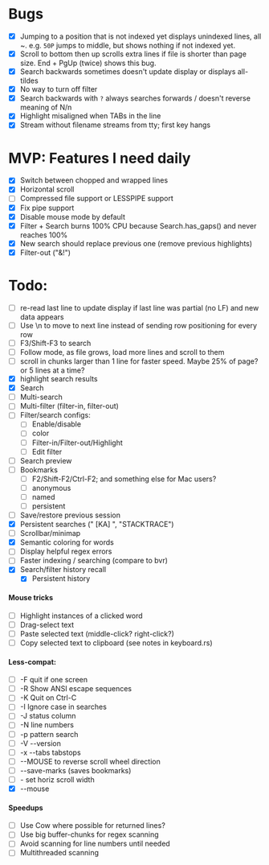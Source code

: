 # Bugs

- [x] Jumping to a position that is not indexed yet displays unindexed lines, all ~.  e.g. `50P` jumps to middle, but shows nothing if not indexed yet.
- [x] Scroll to bottom then up scrolls extra lines if file is shorter than page size.  End + PgUp (twice) shows this bug.
- [x] Search backwards sometimes doesn't update display or displays all-tildes
- [x] No way to turn off filter
- [x] Search backwards with `?` always searches forwards / doesn't reverse meaning of N/n
- [x] Highlight misaligned when TABs in the line
- [x] Stream without filename streams from tty; first key hangs

# MVP: Features I need daily
- [x] Switch between chopped and wrapped lines
- [x] Horizontal scroll
- [ ] Compressed file support or LESSPIPE support
- [x] Fix pipe support
- [x] Disable mouse mode by default
- [x] Filter + Search burns 100% CPU because Search.has_gaps() and never reaches 100%
- [x] New search should replace previous one (remove previous highlights)
- [x] Filter-out  ("&!")

# Todo:

- [ ] re-read last line to update display if last line was partial (no LF) and new data appears
- [ ] Use \n to move to next line instead of sending row positioning for every row
- [ ] F3/Shift-F3 to search
- [ ] Follow mode, as file grows, load more lines and scroll to them
- [ ] scroll in chunks larger than 1 line for faster speed.  Maybe 25% of page?  or 5 lines at a time?
- [x] highlight search results
- [x] Search
- [ ] Multi-search
- [ ] Multi-filter (filter-in, filter-out)
- [ ] Filter/search configs:
  - [ ] Enable/disable
  - [ ] color
  - [ ] Filter-in/Filter-out/Highlight
  - [ ] Edit filter
- [ ] Search preview
- [ ] Bookmarks
  - [ ] F2/Shift-F2/Ctrl-F2;  and something else for Mac users?
  - [ ] anonymous
  - [ ] named
  - [ ] persistent
- [ ] Save/restore previous session
- [x] Persistent searches (" [KA] ", "STACKTRACE")
- [ ] Scrollbar/minimap
- [x] Semantic coloring for words
- [ ] Display helpful regex errors
- [ ] Faster indexing / searching (compare to bvr)
- [x] Search/filter history recall
  - [x] Persistent history
#### Mouse tricks
  - [ ] Highlight instances of a clicked word
  - [ ] Drag-select text
  - [ ] Paste selected text (middle-click? right-click?)
  - [ ] Copy selected text to clipboard (see notes in keyboard.rs)

#### Less-compat:

- [ ] -F quit if one screen
- [ ] -R Show ANSI escape sequences
- [ ] -K Quit on Ctrl-C
- [ ] -I Ignore case in searches
- [ ] -J status column
- [ ] -N line numbers
- [ ] -p pattern search
- [ ] -V --version
- [ ] -x --tabs tabstops
- [ ] --MOUSE to reverse scroll wheel direction
- [ ] --save-marks (saves bookmarks)
- [ ] -<number> set horiz scroll width
- [x] --mouse

#### Speedups
  - [ ] Use Cow<String> where possible for returned lines?
  - [ ] Use big buffer-chunks for regex scanning
  - [ ] Avoid scanning for line numbers until needed
  - [ ] Multithreaded scanning

